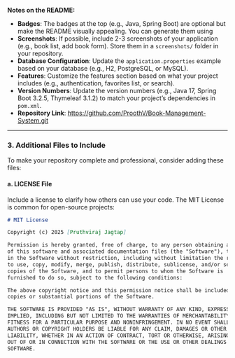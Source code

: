 
**Notes on the README:**
- **Badges**: The badges at the top (e.g., Java, Spring Boot) are optional but make the README visually appealing. You can generate them using
- **Screenshots**: If possible, include 2-3 screenshots of your application (e.g., book list, add book form). Store them in a `screenshots/` folder in your repository.
- **Database Configuration**: Update the `application.properties` example based on your database (e.g., H2, PostgreSQL, or MySQL).
- **Features**: Customize the features section based on what your project includes (e.g., authentication, favorites list, or search).
- **Version Numbers**: Update the version numbers (e.g., Java 17, Spring Boot 3.2.5, Thymeleaf 3.1.2) to match your project’s dependencies in `pom.xml`.
- **Repository Link**: https://github.com/ProothV/Book-Management-System.git

---

### 3. Additional Files to Include
To make your repository complete and professional, consider adding these files:

#### a. LICENSE File
Include a license to clarify how others can use your code. The MIT License is common for open-source projects:
```markdown
# MIT License

Copyright (c) 2025 [Pruthviraj Jagtap]

Permission is hereby granted, free of charge, to any person obtaining a copy
of this software and associated documentation files (the "Software"), to deal
in the Software without restriction, including without limitation the rights
to use, copy, modify, merge, publish, distribute, sublicense, and/or sell
copies of the Software, and to permit persons to whom the Software is
furnished to do so, subject to the following conditions:

The above copyright notice and this permission notice shall be included in all
copies or substantial portions of the Software.

THE SOFTWARE IS PROVIDED "AS IS", WITHOUT WARRANTY OF ANY KIND, EXPRESS OR
IMPLIED, INCLUDING BUT NOT LIMITED TO THE WARRANTIES OF MERCHANTABILITY,
FITNESS FOR A PARTICULAR PURPOSE AND NONINFRINGEMENT. IN NO EVENT SHALL THE
AUTHORS OR COPYRIGHT HOLDERS BE LIABLE FOR ANY CLAIM, DAMAGES OR OTHER
LIABILITY, WHETHER IN AN ACTION OF CONTRACT, TORT OR OTHERWISE, ARISING FROM,
OUT OF OR IN CONNECTION WITH THE SOFTWARE OR THE USE OR OTHER DEALINGS IN THE
SOFTWARE.
